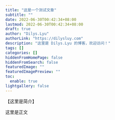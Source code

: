 ```yaml
---
title: "这是一个测试文章"
subtitle: ""
date: 2022-06-30T00:42:34+08:00
lastmod: 2022-06-30T00:42:34+08:00
draft: true
author: "Dilys.Lyu"
authorLink: "https://dilysluy.com"
description: "这里是 Dilys.Lyu 的博客，欢迎访问！"
tags: []
categories: []
hiddenFromHomePage: false
hiddenFromSearch: false
featuredImage: ""
featuredImagePreview: ""
toc:
  enable: true
lightgallery: false
---
```


【这里是简介】

<!--more-->

这里是正文

